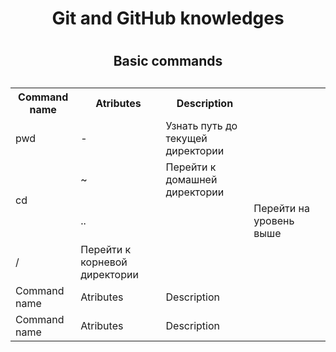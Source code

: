 
<h1 align = "center"> Git and GitHub knowledges<h1>


<h2 align = "center"> Basic commands <h2>
<h3>
    <table> 
        <tr>
            <th> Command name </th>
            <th> Atributes </th>
            <th> Description </th>
        </tr>
        <tr>
            <td> pwd </td>
            <td> - </td>
            <td> Узнать путь до текущей директории </td>
        <tr>
        <tr>
            <td rowspan = "3"> cd </td>
            <td> ~ </td>
            <td> Перейти к домашней директории <td>
        <tr>
        <tr>
            <td> .. <td>
            <td> Перейти на уровень выше <td>
        </tr>
        <tr>
            <td> / </td>
            <td> Перейти к корневой директории </td>
        </tr>
        <tr>
            <td> Command name </td>
            <td> Atributes </td>
            <td> Description </td>
        </tr>
        <tr>
            <td> Command name </td>
            <td> Atributes </td>
            <td> Description </td>
        </tr>
    </table>
</h3>
